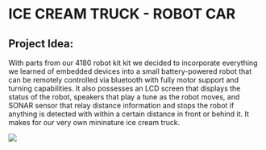 # ICE CREAM TRUCK  - ROBOT CAR



## Project Idea:

  With parts from our 4180 robot kit kit we decided to incorporate everything we learned of embedded devices  into a small  battery-powered robot that can be remotely controlled via bluetooth with fully motor support and  turning capabilities. It also possesses an LCD screen that displays the status of the robot, speakers that play a tune as the robot moves, and SONAR sensor that relay distance information and stops the robot if anything is detected with within a certain distance in front or behind it. It makes for our very own mininature ice cream truck.


![
](https://github.com/Juanyeas/ECE4180_Final/blob/f79e559e1e9e1f96313151d9817af8d4ba31d226/Picture1.jpg)

